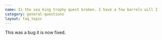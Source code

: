 ```yaml
---
name: Is the sea king trophy quest broken. I have a few barrels will I be able to trade for the priize if I collect all 500 I cant seem to get him to take what I got already.
category: general-questions
layout: faq_topic
---
```

This was a bug it is now fixed.